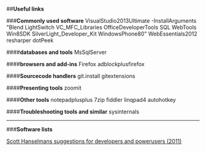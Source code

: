 

##**Useful links**

###**Commonly used software**
VisualStudio2013Ultimate -InstallArguments "Blend LightSwitch VC_MFC_Libraries OfficeDeveloperTools SQL WebTools Win8SDK SilverLight_Developer_Kit WindowsPhone80"
WebEssentials2012
resharper
dotPeek

####**databases and tools**
MsSqlServer

####**browsers and add-ins**
Firefox
adblockplusfirefox

####**Sourcecode handlers**
git.install
gitextensions

####**Presenting tools**
zoomit


####**Other tools**
notepadplusplus
7zip
fiddler
linqpad4
autohotkey

####**Troubleshooting tools and similar**
sysinternals 

___________________________________________________

###**Software lists**

[Scott Hanselmans suggestions for developers and powerusers (2011)](http://www.hanselman.com/blog/ScottHanselmans2011UltimateDeveloperAndPowerUsersToolListForWindows.aspx)
